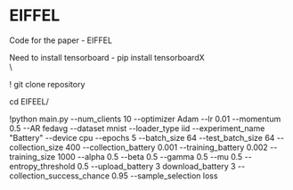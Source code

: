 # EIFFEL
Code for the paper - EIFFEL

Need to install tensorboard - pip install tensorboardX
\
\

! git clone repository

cd EIFEEL/

!python main.py --num_clients 10 --optimizer Adam --lr 0.01 --momentum 0.5 --AR fedavg --dataset mnist --loader_type iid --experiment_name "Battery" --device cpu --epochs 5 --batch_size 64 --test_batch_size 64 --collection_size 400 --collection_battery 0.001 --training_battery 0.002 --training_size 1000 --alpha 0.5 --beta 0.5 --gamma 0.5 --mu 0.5 --entropy_threshold 0.5 --upload_battery 3 download_battery 3 --collection_success_chance 0.95 --sample_selection loss
